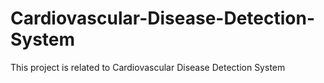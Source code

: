# Cardiovascular-Disease-Detection-System
This project is related to Cardiovascular Disease Detection System
